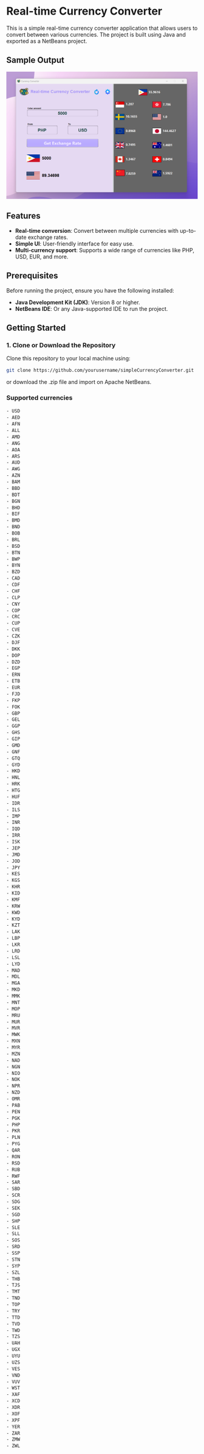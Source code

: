 # Real-time Currency Converter

This is a simple real-time currency converter application that allows users to convert between various currencies. The project is built using Java and exported as a NetBeans project.

## Sample Output

![Sample Output](sample_cur.png)

## Features

- **Real-time conversion**: Convert between multiple currencies with up-to-date exchange rates.
- **Simple UI**: User-friendly interface for easy use.
- **Multi-currency support**: Supports a wide range of currencies like PHP, USD, EUR, and more.

## Prerequisites

Before running the project, ensure you have the following installed:

- **Java Development Kit (JDK)**: Version 8 or higher.
- **NetBeans IDE**: Or any Java-supported IDE to run the project.

## Getting Started

### 1. Clone or Download the Repository
Clone this repository to your local machine using:
```bash
git clone https://github.com/yourusername/simpleCurrencyConverter.git
```
or download the .zip file and import on Apache NetBeans.

### Supported currencies
```bash
- USD
- AED
- AFN
- ALL
- AMD
- ANG
- AOA
- ARS
- AUD
- AWG
- AZN
- BAM
- BBD
- BDT
- BGN
- BHD
- BIF
- BMD
- BND
- BOB
- BRL
- BSD
- BTN
- BWP
- BYN
- BZD
- CAD
- CDF
- CHF
- CLP
- CNY
- COP
- CRC
- CUP
- CVE
- CZK
- DJF
- DKK
- DOP
- DZD
- EGP
- ERN
- ETB
- EUR
- FJD
- FKP
- FOK
- GBP
- GEL
- GGP
- GHS
- GIP
- GMD
- GNF
- GTQ
- GYD
- HKD
- HNL
- HRK
- HTG
- HUF
- IDR
- ILS
- IMP
- INR
- IQD
- IRR
- ISK
- JEP
- JMD
- JOD
- JPY
- KES
- KGS
- KHR
- KID
- KMF
- KRW
- KWD
- KYD
- KZT
- LAK
- LBP
- LKR
- LRD
- LSL
- LYD
- MAD
- MDL
- MGA
- MKD
- MMK
- MNT
- MOP
- MRU
- MUR
- MVR
- MWK
- MXN
- MYR
- MZN
- NAD
- NGN
- NIO
- NOK
- NPR
- NZD
- OMR
- PAB
- PEN
- PGK
- PHP
- PKR
- PLN
- PYG
- QAR
- RON
- RSD
- RUB
- RWF
- SAR
- SBD
- SCR
- SDG
- SEK
- SGD
- SHP
- SLE
- SLL
- SOS
- SRD
- SSP
- STN
- SYP
- SZL
- THB
- TJS
- TMT
- TND
- TOP
- TRY
- TTD
- TVD
- TWD
- TZS
- UAH
- UGX
- UYU
- UZS
- VES
- VND
- VUV
- WST
- XAF
- XCD
- XDR
- XOF
- XPF
- YER
- ZAR
- ZMW
- ZWL
```
